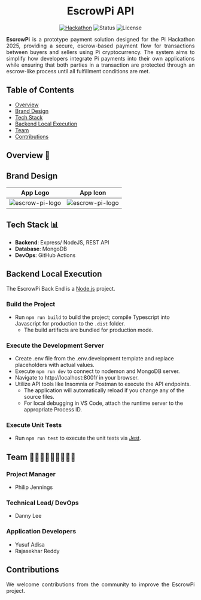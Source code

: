 <h1 align="center"">EscrowPi API</h1>

<div align="center">

[![Hackathon](https://img.shields.io/badge/hackathon-PiCommerce-purple.svg)](https://github.com/pi-apps/PiOS/blob/main/pi-commerce.md)
![Status](https://img.shields.io/badge/status-active-success.svg)
![License](https://img.shields.io/badge/license-PIOS-blue.svg)

</div>

<div>
    <p align="justify"><b>EscrowPi</b> is a prototype payment solution designed for the Pi Hackathon 2025, providing a secure, escrow-based payment flow for transactions between buyers and sellers using Pi cryptocurrency. The system aims to simplify how developers integrate Pi payments into their own applications while ensuring that both parties in a transaction are protected through an escrow-like process until all fulfillment conditions are met.</p>
</div>

## Table of Contents

- [Overview](#overview)
- [Brand Design](#brand-design)
- [Tech Stack](#tech-stack)
- [Backend Local Execution](#backend-local-execution)
- [Team](#team)
- [Contributions](#contributions)

## <a name='overview'></a>Overview 🚀

## <a name='brand-design'></a>Brand Design

| App Logo  | App Icon |
| ------------- |:-------------:|
| <img src="https://i.ibb.co/fYS0ZjVZ/escrow-pi-logo-design.png" alt="escrow-pi-logo" border="0">     | <img src="https://i.ibb.co/fYS0ZjVZ/escrow-pi-logo-design.png" alt="escrow-pi-logo" border="0">

## <a name='tech-stack'></a>Tech Stack 📊

- **Backend**: Express/ NodeJS, REST API
- **Database**: MongoDB
- **DevOps**: GitHub Actions

## <a name='backend-local-execution'></a>Backend Local Execution

The EscrowPi Back End is a [Node.js](https://nodejs.org/) project.

### Build the Project

- Run `npm run build` to build the project; compile Typescript into Javascript for production to the `.dist` folder.
    - The build artifacts are bundled for production mode.

### Execute the Development Server

- Create .env file from the .env.development template and replace placeholders with actual values.
- Execute `npm run dev` to connect to nodemon and MongoDB server.
- Navigate to http://localhost:8001/ in your browser.
- Utilize API tools like Insomnia or Postman to execute the API endpoints.
    - The application will automatically reload if you change any of the source files. 
    - For local debugging in VS Code, attach the runtime server to the appropriate Process ID.

### Execute Unit Tests

- Run `npm run test` to execute the unit tests via [Jest](https://jestjs.io/).

## <a name='team'></a>Team 🧑👩‍🦱🧔👨🏾‍🦱👨🏾 

### Project Manager
- Philip Jennings

### Technical Lead/ DevOps
- Danny Lee

### Application Developers
- Yusuf Adisa
- Rajasekhar Reddy

## <a name='contributions'></a>Contributions

<div>
    <p align="justify">We welcome contributions from the community to improve the EscrowPi project.</p>
</div>
